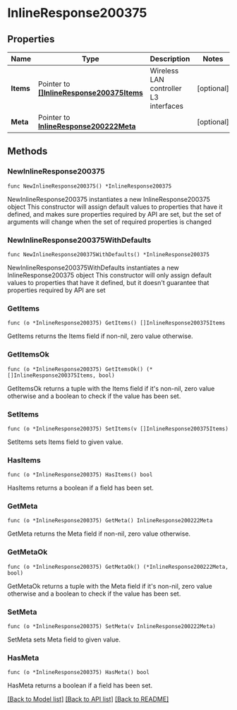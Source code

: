 # InlineResponse200375

## Properties

Name | Type | Description | Notes
------------ | ------------- | ------------- | -------------
**Items** | Pointer to [**[]InlineResponse200375Items**](InlineResponse200375Items.md) | Wireless LAN controller L3 interfaces | [optional] 
**Meta** | Pointer to [**InlineResponse200222Meta**](InlineResponse200222Meta.md) |  | [optional] 

## Methods

### NewInlineResponse200375

`func NewInlineResponse200375() *InlineResponse200375`

NewInlineResponse200375 instantiates a new InlineResponse200375 object
This constructor will assign default values to properties that have it defined,
and makes sure properties required by API are set, but the set of arguments
will change when the set of required properties is changed

### NewInlineResponse200375WithDefaults

`func NewInlineResponse200375WithDefaults() *InlineResponse200375`

NewInlineResponse200375WithDefaults instantiates a new InlineResponse200375 object
This constructor will only assign default values to properties that have it defined,
but it doesn't guarantee that properties required by API are set

### GetItems

`func (o *InlineResponse200375) GetItems() []InlineResponse200375Items`

GetItems returns the Items field if non-nil, zero value otherwise.

### GetItemsOk

`func (o *InlineResponse200375) GetItemsOk() (*[]InlineResponse200375Items, bool)`

GetItemsOk returns a tuple with the Items field if it's non-nil, zero value otherwise
and a boolean to check if the value has been set.

### SetItems

`func (o *InlineResponse200375) SetItems(v []InlineResponse200375Items)`

SetItems sets Items field to given value.

### HasItems

`func (o *InlineResponse200375) HasItems() bool`

HasItems returns a boolean if a field has been set.

### GetMeta

`func (o *InlineResponse200375) GetMeta() InlineResponse200222Meta`

GetMeta returns the Meta field if non-nil, zero value otherwise.

### GetMetaOk

`func (o *InlineResponse200375) GetMetaOk() (*InlineResponse200222Meta, bool)`

GetMetaOk returns a tuple with the Meta field if it's non-nil, zero value otherwise
and a boolean to check if the value has been set.

### SetMeta

`func (o *InlineResponse200375) SetMeta(v InlineResponse200222Meta)`

SetMeta sets Meta field to given value.

### HasMeta

`func (o *InlineResponse200375) HasMeta() bool`

HasMeta returns a boolean if a field has been set.


[[Back to Model list]](../README.md#documentation-for-models) [[Back to API list]](../README.md#documentation-for-api-endpoints) [[Back to README]](../README.md)


